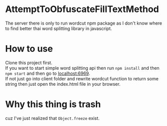 # AttemptToObfuscateFillTextMethod
The server there is only to run wordcut npm package as I don't know where to find better thai word splitting library in javascript.

# How to use
Clone this project first.  
If you want to start simple word splitting api then run `npm install` and then `npm start` and then go to [localhost:6969](https://localhost:6969).  
If not just go into client folder and rewrite wordcut function to return some string then just open the index.html file in your browser.

# Why this thing is trash
cuz I've just realized that `Object.freeze` exist.



